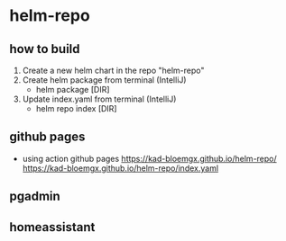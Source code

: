 # helm-repo

## how to build 

1. Create a new helm chart in the repo "helm-repo"
2. Create helm package from terminal (IntelliJ)
   - helm package [DIR]
3. Update index.yaml from terminal (IntelliJ)
    - helm repo index [DIR]

## github pages

- using action github pages
  https://kad-bloemgx.github.io/helm-repo/
  https://kad-bloemgx.github.io/helm-repo/index.yaml

## pgadmin


## homeassistant

